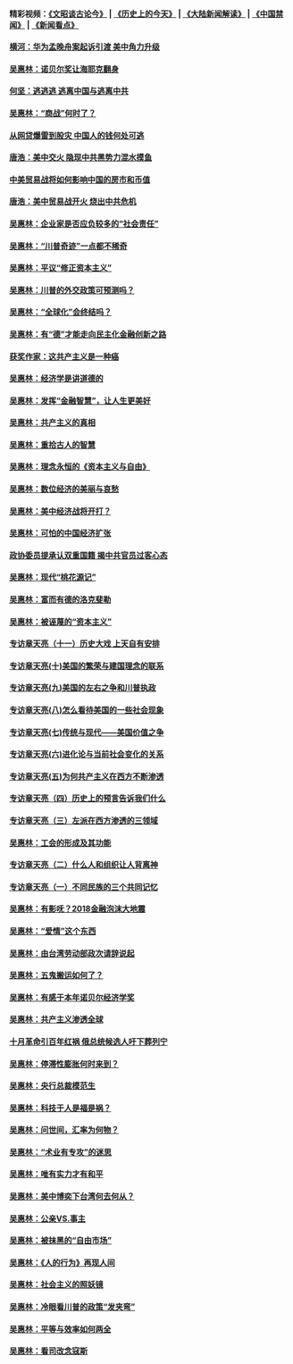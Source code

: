 #### 精彩视频：[《文昭谈古论今》](http://45.32.25.56/wenzhao) | [《历史上的今天》](http://45.32.25.56/today-in-history) | [《大陆新闻解读》](http://45.32.25.56/ntdtv-comedy) | [《中国禁闻》](http://45.32.25.56/ntdtv-news) | [《新闻看点》](http://45.32.25.56/news-insight) 

 #### [横河：华为孟晚舟案起诉引渡 美中角力升级](../pages/nsc423/n11027230.md?t=02081531) 

#### [吴惠林：诺贝尔奖让海耶克翻身](../pages/nsc423/n10890049.md?t=02081531) 

#### [何坚：逃逃逃 逃离中国与逃离中共](../pages/nsc423/n10592891.md?t=02081531) 

#### [吴惠林：“商战”何时了？](../pages/nsc423/n10573558.md?t=02081531) 

#### [从网贷爆雷到股灾 中国人的钱何处可逃](../pages/nsc423/n10572800.md?t=02081531) 

#### [唐浩：美中交火 隐现中共黑势力混水摸鱼](../pages/nsc423/n10544040.md?t=02081531) 

#### [中美贸易战将如何影响中国的房市和币值](../pages/nsc423/n10543697.md?t=02081531) 

#### [唐浩：美中贸易战开火 烧出中共危机](../pages/nsc423/n10540126.md?t=02081531) 

#### [吴惠林：企业家是否应负较多的“社会责任”](../pages/nsc423/n10535022.md?t=02081531) 

#### [吴惠林：“川普奇迹”一点都不稀奇](../pages/nsc423/n10512808.md?t=02081531) 

#### [吴惠林：平议“修正资本主义”](../pages/nsc423/n10495724.md?t=02081531) 

#### [吴惠林：川普的外交政策可预测吗？](../pages/nsc423/n10462387.md?t=02081531) 

#### [吴惠林：“全球化”会终结吗？](../pages/nsc423/n10452838.md?t=02081531) 

#### [吴惠林：有“德”才能走向民主化金融创新之路](../pages/nsc423/n10432292.md?t=02081531) 

#### [获奖作家：这共产主义是一种癌](../pages/nsc423/n10431541.md?t=02081531) 

#### [吴惠林：经济学是讲道德的](../pages/nsc423/n10398014.md?t=02081531) 

#### [吴惠林：发挥“金融智慧”，让人生更美好](../pages/nsc423/n10375019.md?t=02081531) 

#### [吴惠林：共产主义的真相](../pages/nsc423/n10351394.md?t=02081531) 

#### [吴惠林：重拾古人的智慧](../pages/nsc423/n10337691.md?t=02081531) 

#### [吴惠林：理念永恒的《资本主义与自由》](../pages/nsc423/n10316274.md?t=02081531) 

#### [吴惠林：数位经济的美丽与哀愁](../pages/nsc423/n10292946.md?t=02081531) 

#### [吴惠林：美中经济战将开打？](../pages/nsc423/n10258825.md?t=02081531) 

#### [吴惠林：可怕的中国经济扩张](../pages/nsc423/n10219147.md?t=02081531) 

#### [政协委员提承认双重国籍 揭中共官员过客心态](../pages/nsc423/n10208809.md?t=02081531) 

#### [吴惠林：现代“桃花源记”](../pages/nsc423/n10185234.md?t=02081531) 

#### [吴惠林：富而有德的洛克斐勒](../pages/nsc423/n10142264.md?t=02081531) 

#### [吴惠林：被诬蔑的“资本主义”](../pages/nsc423/n10124816.md?t=02081531) 

#### [专访章天亮（十一）历史大戏 上天自有安排](../pages/nsc423/n10094905.md?t=02081531) 

#### [专访章天亮(十)美国的繁荣与建国理念的联系](../pages/nsc423/n10094899.md?t=02081531) 

#### [专访章天亮(九)美国的左右之争和川普执政](../pages/nsc423/n10094889.md?t=02081531) 

#### [专访章天亮(八)怎么看待美国的一些社会现象](../pages/nsc423/n10094857.md?t=02081531) 

#### [专访章天亮(七)传统与现代——美国价值之争](../pages/nsc423/n10093140.md?t=02081531) 

#### [专访章天亮(六)进化论与当前社会变化的关系](../pages/nsc423/n10092036.md?t=02081531) 

#### [专访章天亮(五)为何共产主义在西方不断渗透](../pages/nsc423/n10083620.md?t=02081531) 

#### [专访章天亮（四）历史上的预言告诉我们什么](../pages/nsc423/n10083606.md?t=02081531) 

#### [专访章天亮（三）左派在西方渗透的三领域](../pages/nsc423/n10081115.md?t=02081531) 

#### [吴惠林：工会的形成及其功能](../pages/nsc423/n10080633.md?t=02081531) 

#### [专访章天亮（二）什么人和组织让人背离神](../pages/nsc423/n10076637.md?t=02081531) 

#### [专访章天亮（一）不同民族的三个共同记忆](../pages/nsc423/n10074188.md?t=02081531) 

#### [吴惠林：有影呒？2018金融泡沫大地震](../pages/nsc423/n10040534.md?t=02081531) 

#### [吴惠林：“爱情”这个东西](../pages/nsc423/n10019423.md?t=02081531) 

#### [吴惠林：由台湾劳动部政次请辞说起](../pages/nsc423/n9979679.md?t=02081531) 

#### [吴惠林：五鬼搬运如何了？](../pages/nsc423/n9925338.md?t=02081531) 

#### [吴惠林：有感于本年诺贝尔经济学奖](../pages/nsc423/n9871883.md?t=02081531) 

#### [吴惠林：共产主义渗透全球](../pages/nsc423/n9812748.md?t=02081531) 

#### [十月革命引百年红祸 俄总统候选人吁下葬列宁](../pages/nsc423/n9810182.md?t=02081531) 

#### [吴惠林：停滞性膨胀何时来到？](../pages/nsc423/n9764136.md?t=02081531) 

#### [吴惠林：央行总裁模范生](../pages/nsc423/n9728134.md?t=02081531) 

#### [吴惠林：科技于人是福是祸？](../pages/nsc423/n9672982.md?t=02081531) 

#### [吴惠林：问世间，汇率为何物？](../pages/nsc423/n9621788.md?t=02081531) 

#### [吴惠林：“术业有专攻”的迷思](../pages/nsc423/n9580363.md?t=02081531) 

#### [吴惠林：唯有实力才有和平](../pages/nsc423/n9529599.md?t=02081531) 

#### [吴惠林：美中博奕下台湾何去何从？](../pages/nsc423/n9483598.md?t=02081531) 

#### [吴惠林：公亲VS.事主](../pages/nsc423/n9425637.md?t=02081531) 

#### [吴惠林：被抹黑的“自由市场”](../pages/nsc423/n9351545.md?t=02081531) 

#### [吴惠林：《人的行为》再现人间](../pages/nsc423/n9296339.md?t=02081531) 

#### [吴惠林：社会主义的照妖镜](../pages/nsc423/n9243460.md?t=02081531) 

#### [吴惠林：冷眼看川普的政策“发夹弯”](../pages/nsc423/n9120684.md?t=02081531) 

#### [吴惠林：平等与效率如何两全](../pages/nsc423/n9075430.md?t=02081531) 

#### [吴惠林：看司改念寇斯](../pages/nsc423/n9024915.md?t=02081531) 

